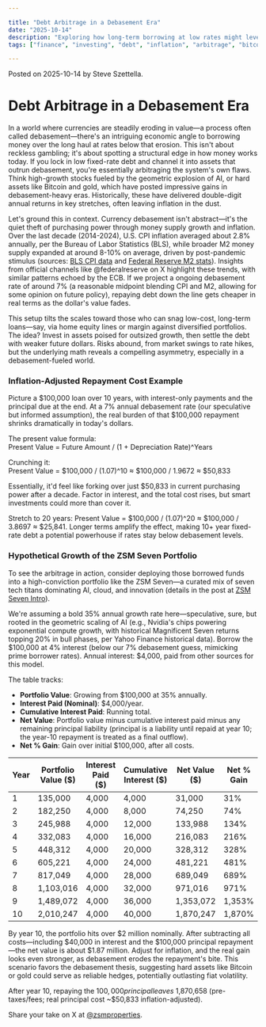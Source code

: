 ```yaml
---

title: "Debt Arbitrage in a Debasement Era"  
date: "2025-10-14"  
description: "Exploring how long-term borrowing at low rates might leverage currency debasement for potential gains in high-growth assets like AI-driven stocks, Bitcoin, and gold, with examples of inflation-adjusted costs and portfolio scenarios."  
tags: ["finance", "investing", "debt", "inflation", "arbitrage", "bitcoin", "gold", "AI"]  

---
```


Posted on 2025-10-14 by Steve Szettella.
# Debt Arbitrage in a Debasement Era

In a world where currencies are steadily eroding in value—a process often called debasement—there's an intriguing economic angle to borrowing money over the long haul at rates below that erosion. This isn't about reckless gambling; it's about spotting a structural edge in how money works today. If you lock in low fixed-rate debt and channel it into assets that outrun debasement, you're essentially arbitraging the system's own flaws. Think high-growth stocks fueled by the geometric explosion of AI, or hard assets like Bitcoin and gold, which have posted impressive gains in debasement-heavy eras. Historically, these have delivered double-digit annual returns in key stretches, often leaving inflation in the dust.

Let's ground this in context. Currency debasement isn't abstract—it's the quiet theft of purchasing power through money supply growth and inflation. Over the last decade (2014-2024), U.S. CPI inflation averaged about 2.8% annually, per the Bureau of Labor Statistics (BLS), while broader M2 money supply expanded at around 8-10% on average, driven by post-pandemic stimulus (sources: [BLS CPI data](https://www.bls.gov/cpi/) and [Federal Reserve M2 stats](https://fred.stlouisfed.org/series/M2SL)). Insights from official channels like @federalreserve on X highlight these trends, with similar patterns echoed by the ECB. If we project a ongoing debasement rate of around 7% (a reasonable midpoint blending CPI and M2, allowing for some opinion on future policy), repaying debt down the line gets cheaper in real terms as the dollar's value fades.

This setup tilts the scales toward those who can snag low-cost, long-term loans—say, via home equity lines or margin against diversified portfolios. The idea? Invest in assets poised for outsized growth, then settle the debt with weaker future dollars. Risks abound, from market swings to rate hikes, but the underlying math reveals a compelling asymmetry, especially in a debasement-fueled world.

### Inflation-Adjusted Repayment Cost Example

Picture a $100,000 loan over 10 years, with interest-only payments and the principal due at the end. At a 7% annual debasement rate (our speculative but informed assumption), the real burden of that $100,000 repayment shrinks dramatically in today's dollars.

The present value formula:  
Present Value = Future Amount / (1 + Depreciation Rate)^Years  

Crunching it:  
Present Value = $100,000 / (1.07)^10 ≈ $100,000 / 1.9672 ≈ $50,833  

Essentially, it'd feel like forking over just $50,833 in current purchasing power after a decade. Factor in interest, and the total cost rises, but smart investments could more than cover it.

Stretch to 20 years: Present Value = $100,000 / (1.07)^20 ≈ $100,000 / 3.8697 ≈ $25,841. Longer terms amplify the effect, making 10+ year fixed-rate debt a potential powerhouse if rates stay below debasement levels.

### Hypothetical Growth of the ZSM Seven Portfolio

To see the arbitrage in action, consider deploying those borrowed funds into a high-conviction portfolio like the ZSM Seven—a curated mix of seven tech titans dominating AI, cloud, and innovation (details in the post at [ZSM Seven Intro](https://blog.zsmproperties.com/zsm_seven_intro.html)).

We're assuming a bold 35% annual growth rate here—speculative, sure, but rooted in the geometric scaling of AI (e.g., Nvidia's chips powering exponential compute growth, with historical Magnificent Seven returns topping 20% in bull phases, per Yahoo Finance historical data). Borrow the $100,000 at 4% interest (below our 7% debasement guess, mimicking prime borrower rates). Annual interest: $4,000, paid from other sources for this model.

The table tracks:
- **Portfolio Value**: Growing from $100,000 at 35% annually.
- **Interest Paid (Nominal)**: $4,000/year.
- **Cumulative Interest Paid**: Running total.
- **Net Value**: Portfolio value minus cumulative interest paid minus any remaining principal liability (principal is a liability until repaid at year 10; the year-10 repayment is treated as a final outflow).
- **Net % Gain**: Gain over initial $100,000, after all costs.

| Year | Portfolio Value ($) | Interest Paid ($) | Cumulative Interest ($) | Net Value ($) | Net % Gain |
|------|----------------------|-------------------|--------------------------|---------------|------------|
| 1    | 135,000             | 4,000            | 4,000                   | 31,000       | 31%       |
| 2    | 182,250             | 4,000            | 8,000                   | 74,250       | 74%       |
| 3    | 245,988             | 4,000            | 12,000                  | 133,988      | 134%      |
| 4    | 332,083             | 4,000            | 16,000                  | 216,083      | 216%      |
| 5    | 448,312             | 4,000            | 20,000                  | 328,312      | 328%      |
| 6    | 605,221             | 4,000            | 24,000                  | 481,221      | 481%      |
| 7    | 817,049             | 4,000            | 28,000                  | 689,049      | 689%      |
| 8    | 1,103,016           | 4,000            | 32,000                  | 971,016      | 971%      |
| 9    | 1,489,072           | 4,000            | 36,000                  | 1,353,072    | 1,353%    |
| 10   | 2,010,247           | 4,000            | 40,000                  | 1,870,247    | 1,870%    |

By year 10, the portfolio hits over $2 million nominally. After subtracting all costs—including $40,000 in interest and the $100,000 principal repayment—the net value is about $1.87 million. Adjust for inflation, and the real gain looks even stronger, as debasement erodes the repayment's bite. This scenario favors the debasement thesis, suggesting hard assets like Bitcoin or gold could serve as reliable hedges, potentially outlasting fiat volatility.

After year 10, repaying the $100,000 principal leaves ~$1,870,658 (pre-taxes/fees; real principal cost ~$50,833 inflation-adjusted).

Share your take on X at [@zsmproperties](https://x.com/zsmproperties).
